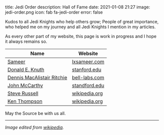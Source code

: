 title: Jedi Order
description: Hall of Fame
date: 2021-01-08 21:27
image: jedi-order.png
icon: fab fa-jedi-order
error: false


Kudos to all Jedi Knights who help others grow; People of great importance, who helped me on my journey and all Jedi Knights I mention in my articles.

As every other part of my website, this page is work in progress and I hope it always remains so.

| Name                                            | Website                                                                           |
|-------------------------------------------------|-----------------------------------------------------------------------------------|
| [Sameer](/tag/sameer.html)                      | [lxsameer.com](https://lxsameer.com)                                              |
| [Donald E. Knuth](/tag/knuth.html)              | [stanford.edu](https://cs.stanford.edu/~knuth/)                                   |
| [Dennis MacAlistair Ritchie](/tag/ritchie.html) | [bell-labs.com](https://www.bell-labs.com/usr/dmr/www/)                           |
| [John McCarthy](/tag/mccarthy.html)             | [standford.edu](http://www-formal.stanford.edu/jmc/)                              |
| [Steve Russell](/tag/russell.html)              | [wikipedia.org](https://en.wikipedia.org/wiki/Steve_Russell_(computer_scientist)) |
| [Ken Thompson](/tag/thompson.html)              | [wikipedia.org](https://en.wikipedia.org/wiki/Ken_Thompson)                       |

May the Source be with us all.


---
*Image edited from [wikipedia](https://en.wikipedia.org/wiki/File:Embl%C3%A8me_de_l%27Ordre_Jedi.svg).*
